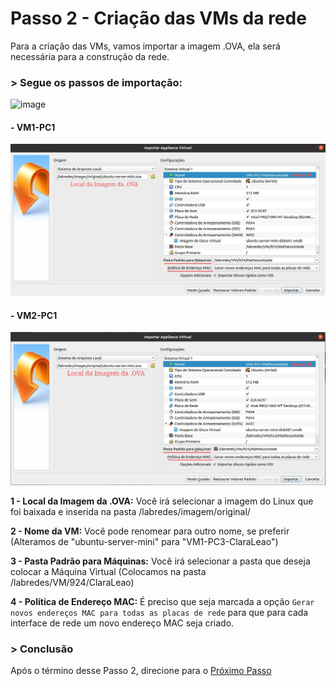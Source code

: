 # Passo 2 - Criação das VMs da rede

Para a criação das VMs, vamos importar a imagem .OVA, ela será necessária para a construção da rede.


### > Segue os passos de importação:

![image](https://user-images.githubusercontent.com/86027160/183978615-8366e422-6321-4bcb-b040-48e634fb4740.png)

#### - VM1-PC1

<img src="/Projeto/Figuras/PC1/Passo2/VM1-PC1.jpeg" title="VM1-PC1-Criação das VMs da Rede" width="1000" />

#### - VM2-PC1
<img src="/Projeto/Figuras/PC1/Passo2/VM2-PC1.jpeg" title="VM2-PC1-Criação das VMs da Rede" width="1000" />


**1 - Local da Imagem da .OVA:** Você irá selecionar a imagem do Linux que foi baixada e inserida na pasta /labredes/imagem/original/

**2 - Nome da VM:** Você pode renomear para outro nome, se preferir (Alteramos de "ubuntu-server-mini" para "VM1-PC3-ClaraLeao")

**3 - Pasta Padrão para Máquinas:** Você irá selecionar a pasta que deseja colocar a Máquina Virtual (Colocamos na pasta /labredes/VM/924/ClaraLeao)

**4 - Política de Endereço MAC:** É preciso que seja marcada a opção `Gerar novos endereços MAC para todas as placas de rede` para que para cada interface de rede um novo endereço MAC seja criado. 

### > Conclusão
Após o término desse Passo 2, direcione para o [Próximo Passo](https://github.com/Josival/TrabalhoRedes/blob/main/Projeto/PC's/PC1/Passo3.md)
